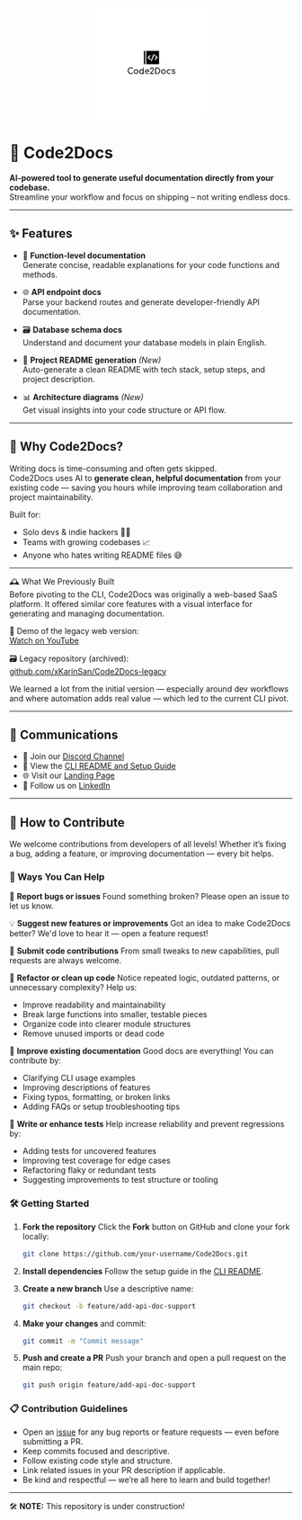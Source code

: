 <p align="center">
  <img src="code2docs logo.png" width="200" height="200" />
</p>

# 🧠 Code2Docs 

**AI-powered tool to generate useful documentation directly from your codebase.**  
Streamline your workflow and focus on shipping – not writing endless docs.

---

## ✨ Features

- 📄 **Function-level documentation**  
  Generate concise, readable explanations for your code functions and methods.

- 🌐 **API endpoint docs**  
  Parse your backend routes and generate developer-friendly API documentation.

- 🗃️ **Database schema docs**  
  Understand and document your database models in plain English.

- 📝 **Project README generation** *(New)*  
  Auto-generate a clean README with tech stack, setup steps, and project description.

- 📊 **Architecture diagrams** *(New)*  
  Get visual insights into your code structure or API flow.

---

## 🚀 Why Code2Docs?

Writing docs is time-consuming and often gets skipped.  
Code2Docs uses AI to **generate clean, helpful documentation** from your existing code — saving you hours while improving team collaboration and project maintainability.

Built for:
- Solo devs & indie hackers 🧑‍💻  
- Teams with growing codebases 📈  
- Anyone who hates writing README files 😅

---

🕰️ What We Previously Built  
Before pivoting to the CLI, Code2Docs was originally a web-based SaaS platform. It offered similar core features with a visual interface for generating and managing documentation.

🎥 Demo of the legacy web version:  
[Watch on YouTube](https://www.youtube.com/watch?v=XKGEy3yymLA)

🗃️ Legacy repository (archived):  
[github.com/xKarinSan/Code2Docs-legacy](https://github.com/xKarinSan/Code2Docs-legacy)

We learned a lot from the initial version — especially around dev workflows and where automation adds real value — which led to the current CLI pivot.

---

## 📢 Communications

- 💬 Join our [Discord Channel](https://discord.gg/qugCeYBYud)
- 📘 View the [CLI README and Setup Guide](https://github.com/xKarinSan/Code2Docs/tree/main/cli)
- 🌐 Visit our [Landing Page](https://code2docs-open-source.netlify.app/)
- 🔗 Follow us on [LinkedIn](https://www.linkedin.com/company/code2docs)

---

## 🤝 How to Contribute

We welcome contributions from developers of all levels! Whether it’s fixing a bug, adding a feature, or improving documentation — every bit helps.

### 🧩 Ways You Can Help
🐞 **Report bugs or issues**
  Found something broken? Please open an issue to let us know.

💡 **Suggest new features or improvements**
  Got an idea to make Code2Docs better? We'd love to hear it — open a feature request!

🌟 **Submit code contributions**
  From small tweaks to new capabilities, pull requests are always welcome.

🧼 **Refactor or clean up code**
Notice repeated logic, outdated patterns, or unnecessary complexity? Help us:
- Improve readability and maintainability
- Break large functions into smaller, testable pieces
- Organize code into clearer module structures
- Remove unused imports or dead code

📝 **Improve existing documentation**
Good docs are everything! You can contribute by:
- Clarifying CLI usage examples
- Improving descriptions of features
- Fixing typos, formatting, or broken links
- Adding FAQs or setup troubleshooting tips


🧪 **Write or enhance tests**
Help increase reliability and prevent regressions by:
- Adding tests for uncovered features
- Improving test coverage for edge cases
- Refactoring flaky or redundant tests
- Suggesting improvements to test structure or tooling


### 🛠️ Getting Started

1. **Fork the repository**
   Click the **Fork** button on GitHub and clone your fork locally:

   ```bash
   git clone https://github.com/your-username/Code2Docs.git
   ```

2. **Install dependencies**
   Follow the setup guide in the [CLI README](https://github.com/xKarinSan/Code2Docs/tree/main/cli).

3. **Create a new branch**
   Use a descriptive name:

   ```bash
   git checkout -b feature/add-api-doc-support
   ```

4. **Make your changes** and commit:

   ```bash
   git commit -m "Commit message"
   ```

5. **Push and create a PR**
   Push your branch and open a pull request on the main repo:

   ```bash
   git push origin feature/add-api-doc-support
   ```

### 📋 Contribution Guidelines

* Open an [issue](https://github.com/xKarinSan/Code2Docs/issues) for any bug reports or feature requests — even before submitting a PR.
* Keep commits focused and descriptive.
* Follow existing code style and structure.
* Link related issues in your PR description if applicable.
* Be kind and respectful — we’re all here to learn and build together!

---

🛠️ **NOTE:** This repository is under construction!



